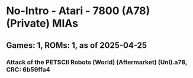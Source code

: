 # No-Intro - Atari - 7800 (A78) (Private) MIAs
## Games: 1, ROMs: 1, as of 2025-04-25

### Attack of the PETSCII Robots (World) (Aftermarket) (Unl).a78, CRC: 6b59ffa4
